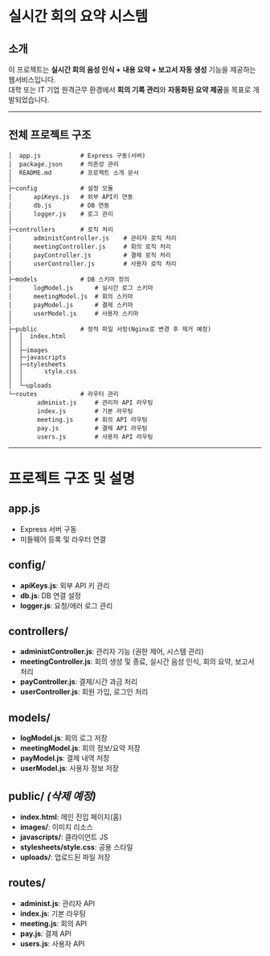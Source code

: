 # 실시간 회의 요약 시스템

## 소개
이 프로젝트는 **실시간 회의 음성 인식 + 내용 요약 + 보고서 자동 생성** 기능을 제공하는 웹서비스입니다.  
대학 또는 IT 기업 원격근무 환경에서 **회의 기록 관리**와 **자동화된 요약 제공**을 목표로 개발되었습니다.

---

## 전체 프로젝트 구조
```exodia
│  app.js           # Express 구동(서버)
│  package.json     # 의존성 관리
│  README.md        # 프로젝트 소개 문서
│  
├─config            # 설정 모듈
│      apiKeys.js   # 외부 API키 연동
│      db.js        # DB 연동
│      logger.js    # 로그 관리
│      
├─controllers       # 로직 처리
│      administController.js    # 관리자 로직 처리
│      meetingController.js     # 회의 로직 처리
│      payController.js         # 결제 로직 처리
│      userController.js        # 사용자 로직 처리
│      
├─models            # DB 스키마 정의
│      logModel.js      # 실시간 로그 스키마
│      meetingModel.js  # 회의 스키마
│      payModel.js      # 결제 스키마
│      userModel.js     # 사용자 스키마
│          
├─public            # 정적 파일 서빙(Nginx로 변경 후 제거 예정)
│  │  index.html
│  │  
│  ├─images
│  ├─javascripts
│  ├─stylesheets
│  │      style.css
│  │      
│  └─uploads
└─routes            # 라우터 관리
        administ.js     # 관리자 API 라우팅
        index.js        # 기본 라우팅
        meeting.js      # 회의 API 라우팅
        pay.js          # 결제 API 라우팅
        users.js        # 사용자 API 라우팅
```
---

# 프로젝트 구조 및 설명

## app.js
- Express 서버 구동
- 미들웨어 등록 및 라우터 연결

## config/
- **apiKeys.js**: 외부 API 키 관리
- **db.js**: DB 연결 설정
- **logger.js**: 요청/에러 로그 관리

## controllers/
- **administController.js**: 관리자 기능 (권한 제어, 시스템 관리)
- **meetingController.js**: 회의 생성 및 종료, 실시간 음성 인식, 회의 요약, 보고서 처리
- **payController.js**: 결제/시간 과금 처리
- **userController.js**: 회원 가입, 로그인 처리

## models/
- **logModel.js**: 회의 로그 저장
- **meetingModel.js**: 회의 정보/요약 저장
- **payModel.js**: 결제 내역 저장
- **userModel.js**: 사용자 정보 저장

## public/ *(삭제 예정)*
- **index.html**: 메인 진입 페이지(홈)
- **images/**: 이미지 리소스
- **javascripts/**: 클라이언트 JS
- **stylesheets/style.css**: 공용 스타일
- **uploads/**: 업로드된 파일 저장

## routes/
- **administ.js**: 관리자 API
- **index.js**: 기본 라우팅
- **meeting.js**: 회의 API
- **pay.js**: 결제 API
- **users.js**: 사용자 API
